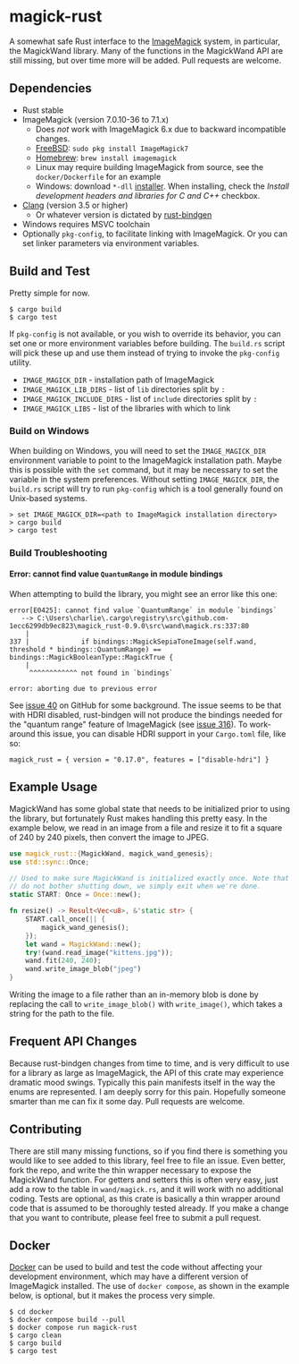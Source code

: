 # magick-rust

A somewhat safe Rust interface to the [ImageMagick](http://www.imagemagick.org/) system, in particular, the MagickWand library. Many of the functions in the MagickWand API are still missing, but over time more will be added. Pull requests are welcome.

## Dependencies

* Rust stable
* ImageMagick (version 7.0.10-36 to 7.1.x)
    - Does _not_ work with ImageMagick 6.x due to backward incompatible changes.
    - [FreeBSD](https://www.freebsd.org): `sudo pkg install ImageMagick7`
    - [Homebrew](http://brew.sh): `brew install imagemagick`
    - Linux may require building ImageMagick from source, see the `docker/Dockerfile` for an example
    - Windows: download `*-dll` [installer](https://www.imagemagick.org/script/download.php#windows). When installing, check the *Install development headers and libraries for C and C++* checkbox.
* [Clang](https://clang.llvm.org) (version 3.5 or higher)
    - Or whatever version is dictated by [rust-bindgen](https://github.com/rust-lang/rust-bindgen)
* Windows requires MSVC toolchain
* Optionally `pkg-config`, to facilitate linking with ImageMagick. Or you can set linker parameters via environment variables.

## Build and Test

Pretty simple for now.

```shell
$ cargo build
$ cargo test
```

If `pkg-config` is not available, or you wish to override its behavior, you can set one or more environment variables before building. The `build.rs` script will pick these up and use them instead of trying to invoke the `pkg-config` utility.

* `IMAGE_MAGICK_DIR` - installation path of ImageMagick
* `IMAGE_MAGICK_LIB_DIRS` - list of `lib` directories split by `:`
* `IMAGE_MAGICK_INCLUDE_DIRS` - list of `include` directories split by `:`
* `IMAGE_MAGICK_LIBS` - list of the libraries with which to link

### Build on Windows

When building on Windows, you will need to set the `IMAGE_MAGICK_DIR` environment variable to point to the ImageMagick installation path. Maybe this is possible with the `set` command, but it may be necessary to set the variable in the system preferences. Without setting `IMAGE_MAGICK_DIR`, the `build.rs` script will try to run `pkg-config` which is a tool generally found on Unix-based systems.

```shell
> set IMAGE_MAGICK_DIR=<path to ImageMagick installation directory>
> cargo build
> cargo test
```

### Build Troubleshooting

#### Error: cannot find value `QuantumRange` in module bindings

When attempting to build the library, you might see an error like this one:

```
error[E0425]: cannot find value `QuantumRange` in module `bindings`
   --> C:\Users\charlie\.cargo\registry\src\github.com-1ecc6299db9ec823\magick_rust-0.9.0\src\wand\magick.rs:337:80
    |
337 |             if bindings::MagickSepiaToneImage(self.wand, threshold * bindings::QuantumRange) == bindings::MagickBooleanType::MagickTrue {
    |
     ^^^^^^^^^^^^ not found in `bindings`

error: aborting due to previous error
```

See [issue 40](https://github.com/nlfiedler/magick-rust/issues/40) on GitHub for some background. The issue seems to be that with HDRI disabled, rust-bindgen will not produce the bindings needed for the "quantum range" feature of ImageMagick (see [issue 316](https://github.com/rust-lang/rust-bindgen/issues/316)). To work-around this issue, you can disable HDRI support in your `Cargo.toml` file, like so:

```
magick_rust = { version = "0.17.0", features = ["disable-hdri"] }
```

## Example Usage

MagickWand has some global state that needs to be initialized prior to using the library, but fortunately Rust makes handling this pretty easy. In the example below, we read in an image from a file and resize it to fit a square of 240 by 240 pixels, then convert the image to JPEG.

```rust
use magick_rust::{MagickWand, magick_wand_genesis};
use std::sync::Once;

// Used to make sure MagickWand is initialized exactly once. Note that we
// do not bother shutting down, we simply exit when we're done.
static START: Once = Once::new();

fn resize() -> Result<Vec<u8>, &'static str> {
    START.call_once(|| {
        magick_wand_genesis();
    });
    let wand = MagickWand::new();
    try!(wand.read_image("kittens.jpg"));
    wand.fit(240, 240);
    wand.write_image_blob("jpeg")
}
```

Writing the image to a file rather than an in-memory blob is done by replacing the call to `write_image_blob()` with `write_image()`, which takes a string for the path to the file.

## Frequent API Changes

Because rust-bindgen changes from time to time, and is very difficult to use for a library as large as ImageMagick, the API of this crate may experience dramatic mood swings. Typically this pain manifests itself in the way the enums are represented. I am deeply sorry for this pain. Hopefully someone smarter than me can fix it some day. Pull requests are welcome.

## Contributing

There are still many missing functions, so if you find there is something you would like to see added to this library, feel free to file an issue. Even better, fork the repo, and write the thin wrapper necessary to expose the MagickWand function. For getters and setters this is often very easy, just add a row to the table in `wand/magick.rs`, and it will work with no additional coding. Tests are optional, as this crate is basically a thin wrapper around code that is assumed to be thoroughly tested already. If you make a change that you want to contribute, please feel free to submit a pull request.

## Docker

[Docker](https://www.docker.com) can be used to build and test the code without affecting your development environment, which may have a different version of ImageMagick installed. The use of `docker compose`, as shown in the example below, is optional, but it makes the process very simple.

```shell
$ cd docker
$ docker compose build --pull
$ docker compose run magick-rust
$ cargo clean
$ cargo build
$ cargo test
```

